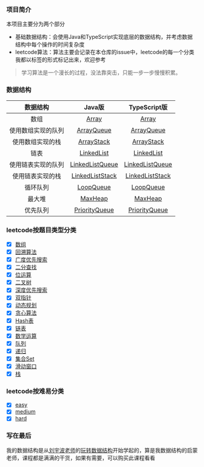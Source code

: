 ### 项目简介
本项目主要分为两个部分
- 基础数据结构：会使用Java和TypeScript实现底层的数据结构，并考虑数据结构中每个操作的时间复杂度
- leetcode算法：算法主要会记录在本仓库的issue中，leetcode的每一个分类我都以标签的形式标记出来，欢迎参考

> 学习算法是一个漫长的过程，没法靠突击，只能一步一步慢慢积累。

### 数据结构
数据结构 | Java版 |  TypeScript版  
:-:|:-:|:-:
数组 | [Array](./DataStructureJava/Array.java) | [Array](./DataStructureTypeScript/Array.ts) |
使用数组实现的队列 | [ArrayQueue](./DataStructureJava/ArrayQueue.java) | [ArrayQueue](./DataStructureTypeScript/ArrayQueue.ts) |
使用数组实现的栈 | [ArrayStack](./DataStructureJava/ArrayStack.java) | [ArrayStack](./DataStructureTypeScript/ArrayStack.ts) |
链表 | [LinkedList](./DataStructureJava/LinkedList.java) | [LinkedList](./DataStructureTypeScript/LinkedList.ts) |
使用链表实现的队列 | [LinkedListQueue](./DataStructureJava/LinkedListQueue.java) | [LinkedListQueue](./DataStructureTypeScript/LinkedListQueue.ts) |
使用链表实现的栈 | [LinkedListStack](./DataStructureJava/LinkedListStack.java) | [LinkedListStack](./DataStructureTypeScript/LinkedListStack.ts) |
循环队列 | [LoopQueue](./DataStructureJava/LoopQueue.java) | [LoopQueue](./DataStructureTypeScript/LoopQueue.ts) |
最大堆 | [MaxHeap](./DataStructureJava/MaxHeap.java) | [MaxHeap](./DataStructureTypeScript/MaxHeap.ts) |
优先队列 | [PriorityQueue](./DataStructureJava/PriorityQueue.java) | [PriorityQueue]() |

### leetcode按题目类型分类
- [x] [数组](https://github.com/GuoLizhi/algorithm/labels/Array)
- [x] [回溯算法](https://github.com/GuoLizhi/algorithm/labels/Backtracking)
- [x] [广度优先搜索](https://github.com/GuoLizhi/algorithm/labels/BFS)
- [x] [二分查找](https://github.com/GuoLizhi/algorithm/labels/Binary%20Search)
- [x] [位运算](https://github.com/GuoLizhi/algorithm/labels/Bit%20Manipulation)
- [x] [二叉树](https://github.com/GuoLizhi/algorithm/labels/Tree)
- [x] [深度优先搜索](https://github.com/GuoLizhi/algorithm/labels/DFS)
- [x] [双指针](https://github.com/GuoLizhi/algorithm/labels/Two%20Pointers)
- [x] [动态规划](https://github.com/GuoLizhi/algorithm/labels/DP)
- [x] [贪心算法](https://github.com/GuoLizhi/algorithm/labels/Greedy)
- [x] [Hash表](https://github.com/GuoLizhi/algorithm/labels/HashTable)
- [x] [链表](https://github.com/GuoLizhi/algorithm/labels/LinkedList)
- [x] [数学运算](https://github.com/GuoLizhi/algorithm/labels/Math)
- [x] [队列](https://github.com/GuoLizhi/algorithm/labels/Queue)
- [x] [递归](https://github.com/GuoLizhi/algorithm/labels/Recursion)
- [x] [集合Set](https://github.com/GuoLizhi/algorithm/labels/Set)
- [x] [滑动窗口](https://github.com/GuoLizhi/algorithm/labels/Sliding%20Window)
- [x] [栈](https://github.com/GuoLizhi/algorithm/labels/Stack)

### leetcode按难易分类
- [x] [easy](https://github.com/GuoLizhi/algorithm/labels/Easy)
- [x] [medium](https://github.com/GuoLizhi/algorithm/labels/Medium)
- [x] [hard](https://github.com/GuoLizhi/algorithm/labels/Hard)

### 写在最后
我的数据结构是从[刘宇波老师](https://github.com/liuyubobobo/)的[玩转数据结构](https://coding.imooc.com/class/207.html)开始学起的，算是我数据结构的启蒙老师，课程都是满满的干货，如果有需要，可以购买此课程看看